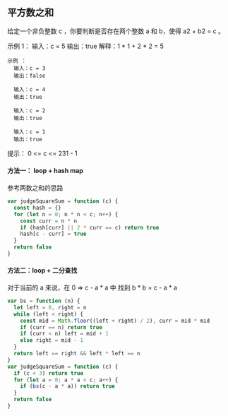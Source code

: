 ## 平方数之和
给定一个非负整数 c ，你要判断是否存在两个整数 a 和 b，使得 a2 + b2 = c 。

示例 1：
输入：c = 5
输出：true
解释：1 * 1 + 2 * 2 = 5

    示例 ：
      输入：c = 3
      输出：false

      输入：c = 4
      输出：true

      输入：c = 2
      输出：true

      输入：c = 1
      输出：true
 
提示： 0 <= c <= 231 - 1

#### 方法一： loop + hash map
参考两数之和的思路

```javascript
var judgeSquareSum = function (c) {
  const hash = {}
  for (let n = 0; n * n < c; n++) {
    const curr = n * n
    if (hash[curr] || 2 * curr == c) return true
    hash[c - curr] = true
  }
  return false
}
```

#### 方法二：loop + 二分查找
对于当前的 a 来说，在 0 => c - a * a 中 找到 b * b = c - a * a

```javascript
var bs = function (n) {
  let left = 0, right = n
  while (left < right) {
    const mid = Math.floor((left + right) / 2), curr = mid * mid
    if (curr == n) return true
    if (curr < n) left = mid + 1
    else right = mid - 1
  }
  return left == right && left * left == n
}
var judgeSquareSum = function (c) {
  if (c < 3) return true
  for (let a = 0; a * a < c; a++) {
    if (bs(c - a * a)) return true
  }
  return false
}
```

